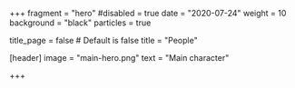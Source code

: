 +++
fragment = "hero"
#disabled = true
date = "2020-07-24"
weight = 10
background = "black"
particles = true

title_page = false # Default is false
title = "People"

[header]
  image = "main-hero.png"
  text = "Main character"

+++

